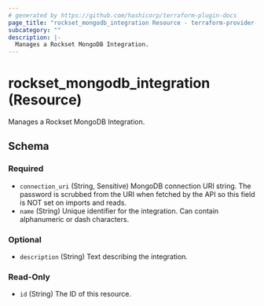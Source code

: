 ```yaml
---
# generated by https://github.com/hashicorp/terraform-plugin-docs
page_title: "rockset_mongodb_integration Resource - terraform-provider-rockset"
subcategory: ""
description: |-
  Manages a Rockset MongoDB Integration.
---
```


# rockset_mongodb_integration (Resource)

Manages a Rockset MongoDB Integration.



<!-- schema generated by tfplugindocs -->
## Schema

### Required

- `connection_uri` (String, Sensitive) MongoDB connection URI string. The password is scrubbed from the URI when fetched by the API so this field is NOT set on imports and reads.
- `name` (String) Unique identifier for the integration. Can contain alphanumeric or dash characters.

### Optional

- `description` (String) Text describing the integration.

### Read-Only

- `id` (String) The ID of this resource.
